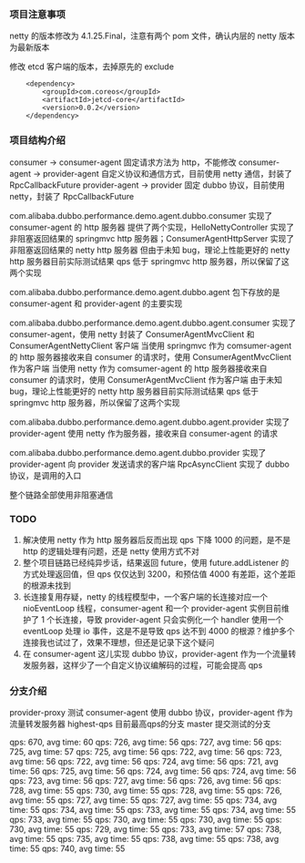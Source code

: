 ### 项目注意事项

netty 的版本修改为 4.1.25.Final，注意有两个 pom 文件，确认内层的 netty 版本为最新版本

修改 etcd 客户端的版本，去掉原先的 exclude
```
    <dependency>
        <groupId>com.coreos</groupId>
        <artifactId>jetcd-core</artifactId>
        <version>0.0.2</version>
    </dependency>
```


### 项目结构介绍

consumer -> consumer-agent          固定请求方法为 http，不能修改
consumer-agent -> provider-agent    自定义协议和通信方式，目前使用 netty 通信，封装了 RpcCallbackFuture
provider-agent -> provider          固定 dubbo 协议，目前使用 netty，封装了 RpcCallbackFuture

com.alibaba.dubbo.performance.demo.agent.dubbo.consumer 实现了 consumer-agent 的 http 服务器
提供了两个实现，HelloNettyController 实现了非阻塞返回结果的 springmvc http 服务器；ConsumerAgentHttpServer 实现了非阻塞返回结果的 netty http 服务器
但由于未知 bug，理论上性能更好的 netty http 服务器目前实际测试结果 qps 低于 springmvc http 服务器，所以保留了这两个实现

com.alibaba.dubbo.performance.demo.agent.dubbo.agent 包下存放的是 consumer-agent 和 provider-agent 的主要实现

com.alibaba.dubbo.performance.demo.agent.dubbo.agent.consumer 实现了 consumer-agent，使用 netty 封装了 ConsumerAgentMvcClient 和 ConsumerAgentNettyClient 客户端
当使用 springmvc 作为 comsumer-agent 的 http 服务器接收来自 consumer 的请求时，使用 ConsumerAgentMvcClient 作为客户端
当使用 netty 作为 comsumer-agent 的 http 服务器接收来自 consumer 的请求时，使用 ConsumerAgentMvcClient 作为客户端
由于未知 bug，理论上性能更好的 netty http 服务器目前实际测试结果 qps 低于 springmvc http 服务器，所以保留了这两个实现

com.alibaba.dubbo.performance.demo.agent.dubbo.agent.provider 实现了 provider-agent
使用 netty 作为服务器，接收来自 consumer-agent 的请求

com.alibaba.dubbo.performance.demo.agent.dubbo.provider 实现了 provider-agent 向 provider 发送请求的客户端
RpcAsyncClient 实现了 dubbo 协议，是调用的入口

整个链路全部使用非阻塞通信

### TODO

1. 解决使用 netty 作为 http 服务器后反而出现 qps 下降 1000 的问题，是不是 http 的逻辑处理有问题，还是 netty 使用方式不对
2. 整个项目链路已经纯异步话，结果返回 future，使用 future.addListener 的方式处理返回值，但 qps 仅仅达到 3200，和预估值 4000 有差距，这个差距的根源未找到
3. 长连接复用存疑，netty 的线程模型中，一个客户端的长连接对应一个 nioEventLoop 线程，consumer-agent 和一个 provider-agent 实例目前维护了 1 个长连接，导致
provider-agent 只会实例化一个 handler 使用一个 eventLoop 处理 io 事件，这是不是导致 qps 达不到 4000 的根源？维护多个连接我也试过了，效果不理想，但还是记录下这个疑问
4. 在 consumer-agent 这儿实现 dubbo 协议，provider-agent 作为一个流量转发服务器，这样少了一个自定义协议编解码的过程，可能会提高 qps

### 分支介绍
provider-proxy 测试 consumer-agent 使用 dubbo 协议，provider-agent 作为流量转发服务器
highest-qps 目前最高qps的分支
master 提交测试的分支















qps: 670, avg time: 60
qps: 726, avg time: 56
qps: 727, avg time: 56
qps: 725, avg time: 57
qps: 725, avg time: 56
qps: 722, avg time: 56
qps: 723, avg time: 56
qps: 722, avg time: 56
qps: 724, avg time: 56
qps: 721, avg time: 56
qps: 725, avg time: 56
qps: 724, avg time: 56
qps: 724, avg time: 56
qps: 723, avg time: 56
qps: 727, avg time: 56
qps: 726, avg time: 56
qps: 728, avg time: 55
qps: 730, avg time: 55
qps: 728, avg time: 55
qps: 726, avg time: 55
qps: 727, avg time: 55
qps: 727, avg time: 55
qps: 734, avg time: 55
qps: 734, avg time: 55
qps: 733, avg time: 55
qps: 734, avg time: 55
qps: 733, avg time: 55
qps: 730, avg time: 55
qps: 730, avg time: 55
qps: 730, avg time: 55
qps: 729, avg time: 55
qps: 733, avg time: 57
qps: 738, avg time: 55
qps: 735, avg time: 55
qps: 738, avg time: 55
qps: 738, avg time: 55
qps: 740, avg time: 55



